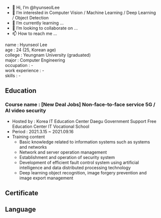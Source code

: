 - 👋 Hi, I’m @hyunseolLee
- 👀 I’m interested in Computer Vision / Machine Learning / Deep Learning / Object Detection
- 🌱 I’m currently learning ...
- 💞️ I’m looking to collaborate on ...
- 📫 How to reach me ...

<!---
hyunseolLee/hyunseolLee is a ✨ special ✨ repository because its `README.md` (this file) appears on your GitHub profile.
You can click the Preview link to take a look at your changes.
--->

name : Hyunseol Lee  
age : 24 (25, Korean age)  
college : Yeungnam University (graduated)  
major : Computer Engineering  
occupation : -  
work experience : -  
skills : -  

## Education
### Course name : [New Deal Jobs] Non-face-to-face service 5G / AI video security
- Hosted by : Korea IT Education Center Daegu Government Support Free Education Center IT Vocational School
- Period : 2021.3.15 ~ 2021.09.16
- Training content
  - Basic knowledge related to information systems such as systems and networks
  - Network and server operation management
  - Establishment and operation of security system
  - Development of efficient fault control system using artificial intelligence and data distributed processing technology
  - Deep learning object recognition, image forgery prevention and image export management

## Certificate

## Language
